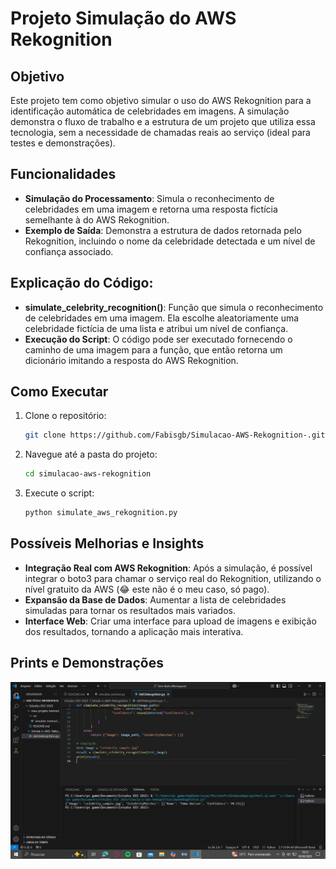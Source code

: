 # Projeto Simulação do AWS Rekognition

## Objetivo
Este projeto tem como objetivo simular o uso do AWS Rekognition para a identificação automática de celebridades em imagens. A simulação demonstra o fluxo de trabalho e a estrutura de um projeto que utiliza essa tecnologia, sem a necessidade de chamadas reais ao serviço (ideal para testes e demonstrações).

## Funcionalidades
- **Simulação do Processamento**: Simula o reconhecimento de celebridades em uma imagem e retorna uma resposta fictícia semelhante à do AWS Rekognition.
- **Exemplo de Saída**: Demonstra a estrutura de dados retornada pelo Rekognition, incluindo o nome da celebridade detectada e um nível de confiança associado.

## Explicação do Código:
- **simulate_celebrity_recognition()**: Função que simula o reconhecimento de celebridades em uma imagem. Ela escolhe aleatoriamente uma celebridade fictícia de uma lista e atribui um nível de confiança.
- **Execução do Script**: O código pode ser executado fornecendo o caminho de uma imagem para a função, que então retorna um dicionário imitando a resposta do AWS Rekognition.

## Como Executar
1. Clone o repositório:
   ```bash
   git clone https://github.com/Fabisgb/Simulacao-AWS-Rekognition-.git
   ```

2. Navegue até a pasta do projeto:
   ```bash
   cd simulacao-aws-rekognition
   ```

3. Execute o script:
   ```bash
   python simulate_aws_rekognition.py
   ```

## Possíveis Melhorias e Insights
- **Integração Real com AWS Rekognition**: Após a simulação, é possível integrar o boto3 para chamar o serviço real do Rekognition, utilizando o nível gratuito da AWS (😂 este não é o meu caso, só pago).
- **Expansão da Base de Dados**: Aumentar a lista de celebridades simuladas para tornar os resultados mais variados.
- **Interface Web**: Criar uma interface para upload de imagens e exibição dos resultados, tornando a aplicação mais interativa.

## Prints e Demonstrações

![Tela 1](https://github.com/Fabisgb/Simula-o-AWS-Rekognition-/blob/01a9143a80c4c50a0ada1f6b1cfe71824ddb8b32/imagens/img9.jpg)
